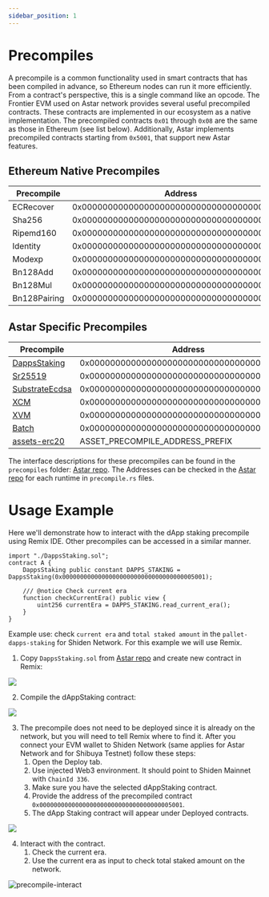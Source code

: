 ```yaml
---
sidebar_position: 1
---
```


# Precompiles

A precompile is a common functionality used in smart contracts that has been compiled in advance, so Ethereum nodes can run it more efficiently. From a contract's perspective, this is a single command like an opcode.
The Frontier EVM used on Astar network provides several useful precompiled contracts. These contracts are implemented in our ecosystem as a native implementation. The precompiled contracts `0x01` through `0x08` are the same as those in Ethereum (see list below). Additionally, Astar implements precompiled contracts starting from `0x5001`, that support new Astar features.

## Ethereum Native Precompiles

| Precompile | Address |
| -------- | -------- |
| ECRecover     | 0x0000000000000000000000000000000000000001     |
| Sha256     | 0x0000000000000000000000000000000000000002     |
| Ripemd160     | 0x0000000000000000000000000000000000000003     |
| Identity     | 0x0000000000000000000000000000000000000004     |
| Modexp     | 0x0000000000000000000000000000000000000005     |
| Bn128Add     | 0x0000000000000000000000000000000000000006     |
| Bn128Mul     | 0x0000000000000000000000000000000000000007     |
| Bn128Pairing     | 0x0000000000000000000000000000000000000008     |

## Astar Specific Precompiles

| Precompile | Address |
| -------- | -------- |
| [DappsStaking](staking.md) | 0x0000000000000000000000000000000000005001     |
| [Sr25519](sr25519.md) | 0x0000000000000000000000000000000000005002     |
| [SubstrateEcdsa](substrate-ecdsa.md) | 0x0000000000000000000000000000000000005003     |
| [XCM](xcm.md) | 0x0000000000000000000000000000000000005004     |
| [XVM](xvm.md) | 0x0000000000000000000000000000000000005005 |
| [Batch](batch.md) | 0x0000000000000000000000000000000000005006 |
| [assets-erc20](xc20.md) | ASSET_PRECOMPILE_ADDRESS_PREFIX |

The interface descriptions for these precompiles can be found in the `precompiles` folder: [Astar repo](https://github.com/AstarNetwork/Astar).
The Addresses can be checked in the [Astar repo](https://github.com/AstarNetwork/Astar/tree/master/runtime) for each runtime in `precompile.rs` files.

# Usage Example

Here we'll demonstrate how to interact with the dApp staking precompile using Remix IDE. Other precompiles can be accessed in a similar manner.


```
import "./DappsStaking.sol";
contract A {
    DappsStaking public constant DAPPS_STAKING = DappsStaking(0x0000000000000000000000000000000000005001);

    /// @notice Check current era
    function checkCurrentEra() public view {
        uint256 currentEra = DAPPS_STAKING.read_current_era();
    }
}
```

Example use: check `current era` and `total staked amount` in the `pallet-dapps-staking` for Shiden Network. For this example we will use Remix.

1. Copy `DappsStaking.sol` from [Astar repo](https://github.com/AstarNetwork/Astar/) and create new contract in Remix:

![](https://i.imgur.com/mr0TcLq.png)

2. Compile the dAppStaking contract:

![](https://i.imgur.com/6Wgg9rf.jpg)

3. The precompile does not need to be deployed since it is already on the network, but you will need to tell Remix where to find it.
After you connect your EVM wallet to Shiden Network (same applies for Astar Network and for Shibuya Testnet) follow these steps:
    1. Open the Deploy tab.
    2. Use injected Web3 environment. It should point to Shiden Mainnet with `ChainId 336`.
    3. Make sure you have the selected dAppStaking contract.
    4. Provide the address of the precompiled contract `0x0000000000000000000000000000000000005001`.
    5. The dApp Staking contract will appear under Deployed contracts.

![](https://i.imgur.com/6RnQlkb.jpg)

4. Interact with the contract.
    1. Check the current era.
    2. Use the current era as input to check total staked amount on the network.

![precompile-interact](https://user-images.githubusercontent.com/34627453/159696985-19f67e95-807e-4c20-b74c-c9f4944ada32.jpg)
